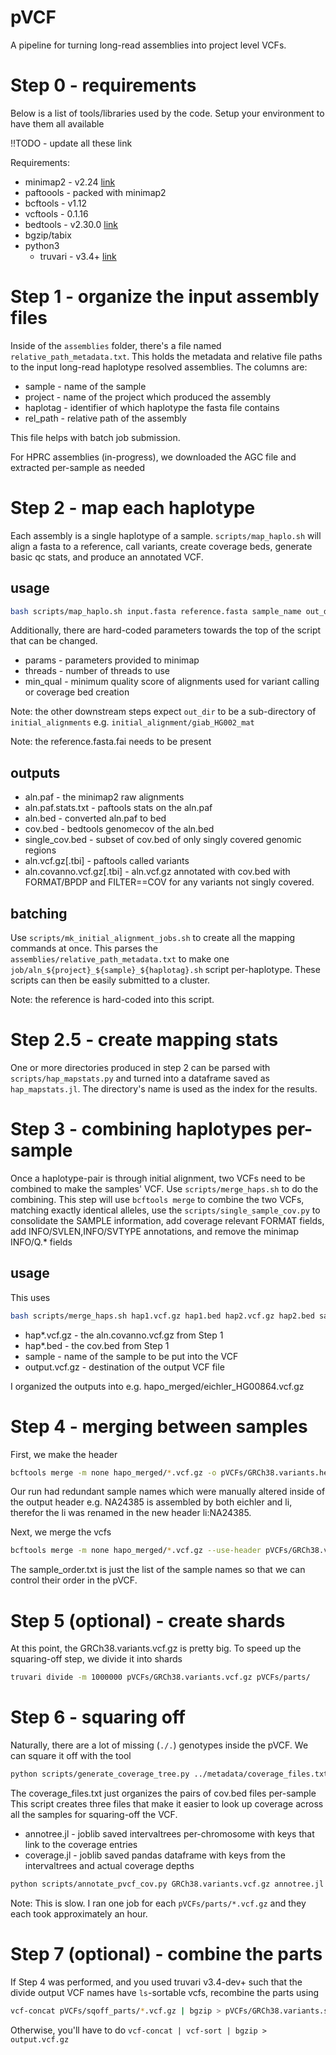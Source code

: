 pVCF
====

A pipeline for turning long-read assemblies into project level VCFs.

# Step 0 - requirements

Below is a list of tools/libraries used by the code. Setup your environment to have them all available 

!!TODO - update all these link

Requirements:
* minimap2 - v2.24 [link](https://github.com/lh3/minimap2)
* paftoools - packed with minimap2
* bcftools - v1.12
* vcftools - 0.1.16
* bedtools - v2.30.0 [link](https://github.com/arq5x/bedtools2)
* bgzip/tabix
* python3
  * truvari - v3.4+ [link](https://github.com/ACEnglish/truvari)

# Step 1 - organize the input assembly files

Inside of the `assemblies` folder, there's a file named `relative_path_metadata.txt`.
This holds the metadata and relative file paths to the input long-read haplotype resolved assemblies.
The columns are:
* sample - name of the sample
* project - name of the project which produced the assembly
* haplotag - identifier of which haplotype the fasta file contains
* rel_path - relative path of the assembly

This file helps with batch job submission.

For HPRC assemblies (in-progress), we downloaded the AGC file and extracted per-sample as needed


# Step 2 - map each haplotype

Each assembly is a single haplotype of a sample. `scripts/map_haplo.sh` will align a fasta to a reference, call
variants, create coverage beds, generate basic qc stats, and produce an annotated VCF.

usage
-----
```bash
bash scripts/map_haplo.sh input.fasta reference.fasta sample_name out_dir
```
Additionally, there are hard-coded parameters towards the top of the script that can be changed.
* params - parameters provided to minimap
* threads - number of threads to use
* min_qual - minimum quality score of alignments used for variant calling or coverage bed creation

Note: the other downstream steps expect `out_dir` to be a sub-directory of `initial_alignments` e.g.
`initial_alignment/giab_HG002_mat`

Note: the reference.fasta.fai needs to be present

outputs
-------
* aln.paf - the minimap2 raw alignments
* aln.paf.stats.txt  - paftools stats on the aln.paf
* aln.bed - converted aln.paf to bed
* cov.bed - bedtools genomecov of the aln.bed
* single_cov.bed - subset of cov.bed of only singly covered genomic regions
* aln.vcf.gz[.tbi] - paftools called variants
* aln.covanno.vcf.gz[.tbi] - aln.vcf.gz annotated with cov.bed with FORMAT/BPDP and FILTER==COV for any variants not
  singly covered.

batching
--------
Use `scripts/mk_initial_alignment_jobs.sh` to create all the mapping commands at once. This parses the
`assemblies/relative_path_metadata.txt` to make one `job/aln_${project}_${sample}_${haplotag}.sh` script
per-haplotype. These scripts can then be easily submitted to a cluster.

Note: the reference is hard-coded into this script.

# Step 2.5 - create mapping stats

One or more directories produced in step 2 can be parsed with `scripts/hap_mapstats.py` and turned into a dataframe saved as
`hap_mapstats.jl`. The directory's name is used as the index for the results.

# Step 3 - combining haplotypes per-sample

Once a haplotype-pair is through initial alignment, two VCFs need to be combined to make the samples' VCF. Use
`scripts/merge_haps.sh` to do the combining. This step will use `bcftools merge` to combine the two VCFs, matching
exactly identical alleles, use the `scripts/single_sample_cov.py` to consolidate the SAMPLE information, add coverage
relevant FORMAT fields, add INFO/SVLEN,INFO/SVTYPE annotations, and remove the minimap INFO/Q.\* fields

usage
-----
This uses
```bash
bash scripts/merge_haps.sh hap1.vcf.gz hap1.bed hap2.vcf.gz hap2.bed sample output.vcf.gz
```

* hap\*.vcf.gz - the aln.covanno.vcf.gz from Step 1
* hap\*.bed - the cov.bed from Step 1
* sample - name of the sample to be put into the VCF
* output.vcf.gz - destination of the output VCF file

I organized the outputs into e.g. hapo_merged/eichler_HG00864.vcf.gz

# Step 4 - merging between samples

First, we make the header
```bash
bcftools merge -m none hapo_merged/*.vcf.gz -o pVCFs/GRCh38.variants.header.vcf --print-header --force-samples
```
Our run had redundant sample names which were manually altered inside of the output header e.g. NA24385 is assembled by
both eichler and li, therefor the li was renamed in the new header li:NA24385.

Next, we merge the vcfs
```bash
bcftools merge -m none hapo_merged/*.vcf.gz --use-header pVCFs/GRCh38.variants.header.vcf | bcftools view -S pVCFs/sample_order.txt -o pVCFs/GRCh38.variants.vcf.gz -O z
```
The sample_order.txt is just the list of the sample names so that we can control their order in the pVCF.

# Step 5 (optional) - create shards
At this point, the GRCh38.variants.vcf.gz is pretty big. To speed up the squaring-off step, we divide it into shards

```bash
truvari divide -m 1000000 pVCFs/GRCh38.variants.vcf.gz pVCFs/parts/
```

# Step 6 - squaring off
Naturally, there are a lot of missing (`./.`) genotypes inside the pVCF. We can square it off with the tool

```bash
python scripts/generate_coverage_tree.py ../metadata/coverage_files.txt
```
The coverage_files.txt just organizes the pairs of cov.bed files per-sample
This script creates three files that make it easier to look up coverage across all the samples for squaring-off the VCF.
* annotree.jl - joblib saved intervaltrees per-chromosome with keys that link to the coverage entries
* coverage.jl - joblib saved pandas dataframe with keys from the intervaltrees and actual coverage depths

```bash
python scripts/annotate_pvcf_cov.py GRCh38.variants.vcf.gz annotree.jl coverage.jl | bgzip > GRCh38.variants.sqoff.vcf.gz
```

Note: This is slow. I ran one job for each `pVCFs/parts/*.vcf.gz` and they each took approximately an hour.

# Step 7 (optional) - combine the parts
If Step 4 was performed, and you used truvari v3.4-dev+ such that the divide output VCF names have `ls`-sortable vcfs,
recombine the parts using
```bash
vcf-concat pVCFs/sqoff_parts/*.vcf.gz | bgzip > pVCFs/GRCh38.variants.squareoff.vcf.gz
```

Otherwise, you'll have to do `vcf-concat | vcf-sort | bgzip > output.vcf.gz`
